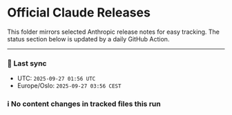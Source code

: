 # Official Claude Releases

This folder mirrors selected Anthropic release notes for easy tracking.
The status section below is updated by a daily GitHub Action.


---

<!-- sync-status:start -->

### 🔄 Last sync
- UTC: `2025-09-27 01:56 UTC`
- Europe/Oslo: `2025-09-27 03:56 CEST`

### ℹ️ No content changes in tracked files this run

<!-- sync-status:end -->





































